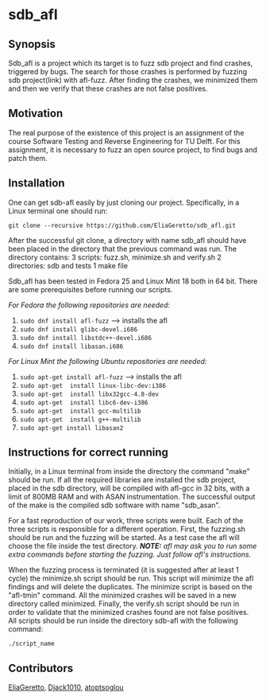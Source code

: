 # sdb_afl
<b><h2>Synopsis</h2></b>

Sdb_afl is a project which its target is to fuzz sdb project and find crashes,
triggered by bugs. The search for those crashes is performed by fuzzing sdb
project(link) with afl-fuzz. After finding the crashes, we minimized them and
then we verify that these crashes are not false positives.

<b><h2>Motivation</h2></b>

The real purpose of the existence of this project is an assignment of the course
Software Testing and Reverse Engineering for TU Delft. For this assignment, it
is necessary to fuzz an open source project, to find bugs and patch them.

<b><h2>Installation</h2></b>

One can get sdb-afl easily by just cloning our project. Specifically, in a Linux
terminal one should run:

`git clone --recursive https://github.com/EliaGeretto/sdb_afl.git`

<p>After the successful git clone, a directory with name sdb_afl should have been
placed in the directory that the previous command was run. The directory contains:
3 scripts: fuzz.sh, minimize.sh and verify.sh
2 directories: sdb and tests
1 make file

Sdb_afl has been tested in Fedora 25 and Linux Mint 18 both in 64 bit. There are
some prerequisites before running our scripts.

<i>For Fedora the following repositories are needed: </i>

1) `sudo dnf install afl-fuzz` --> installs the afl
2) `sudo dnf install glibc-devel.i686`
3) `sudo dnf install libstdc++-devel.i686`
4) `sudo dnf install libasan.i686`

<i>For Linux Mint the following Ubuntu repositories are needed:</i>

1) `sudo apt-get install afl-fuzz`  --> installs the afl
2) `sudo apt-get  install linux-libc-dev:i386`
3) `sudo apt-get  install libx32gcc-4.8-dev`
4) `sudo apt-get  install libc6-dev-i386`
5) `sudo apt-get  install gcc-multilib`
6) `sudo apt-get  install g++-multilib`
7) `sudo apt-get install libasan2`


<b><h2>Instructions for correct running</h2></b>

<p>Initially, in a Linux terminal from inside the directory the command "make" should
be run. If all the required libraries are installed the sdb project, placed in
the sdb directory, will be compiled with afl-gcc in 32 bits, with a limit of
800MB RAM and with ASAN instrumentation. The successful output of the make is
the compiled sdb software with name "sdb_asan".

<p>For a fast reproduction of our work, three scripts were built. Each of the three
scripts is responsible for a different operation. First, the fuzzing.sh should
be run and the fuzzing will be started. As a test case the afl will choose the
file inside the test directory. 
<i><b>NOTE:</b> afl may ask you to run some extra commands before starting the fuzzing. Just follow afl's instructions.</i>
<p>When the fuzzing process is terminated (it is suggested after at least 1 cycle)
the minimize.sh script should be run. This script will minimize the afl findings
and will delete the duplicates. The minimize script is based on the "afl-tmin"
command. All the minimized crashes will be saved in a new directory called
minimized. Finally, the verify.sh script should be run in order to validate that
the minimized crashes found are not false positives. All scripts should be run
inside the directory sdb-afl with the following command:

`./script_name`

<b><h2>Contributors</h2></b>

<a href="https://github.com/EliaGeretto">EliaGeretto</a>, <a href="https://github.com/Djack1010">Djack1010</a>, <a href="https://github.com/atoptsoglou">atoptsoglou</a>
